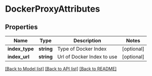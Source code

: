 # DockerProxyAttributes

## Properties
Name | Type | Description | Notes
------------ | ------------- | ------------- | -------------
**index_type** | **string** | Type of Docker Index | [optional] 
**index_url** | **string** | Url of Docker Index to use | [optional] 

[[Back to Model list]](../README.md#documentation-for-models) [[Back to API list]](../README.md#documentation-for-api-endpoints) [[Back to README]](../README.md)


